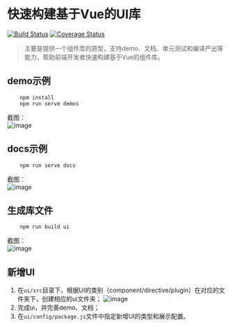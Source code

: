 # 快速构建基于Vue的UI库
[![Build Status](https://api.travis-ci.org/huangwenming/fast-ui-lib.svg?branch=master)](https://github.com/huangwenming/fast-ui-lib/) [![Coverage Status](https://coveralls.io/repos/github/huangwenming/fast-ui-lib/badge.svg?branch=master)](https://coveralls.io/github/huangwenming/fast-ui-lib?branch=master)

> 主要是提供一个组件库的原型，支持demo、文档、单元测试和编译产出等能力，帮助前端开发者快速构建基于Vue的组件库。

## demo示例
```
    npm install
    npm run serve demos
```
截图：  
![image](https://gss0.baidu.com/94o3dSag_xI4khGko9WTAnF6hhy/map/pic/item/a686c9177f3e67090cd79a1435c79f3df9dc5502.jpg)
## docs示例
```
    npm run serve docs
```
截图：  
![image](https://gss0.baidu.com/94o3dSag_xI4khGko9WTAnF6hhy/map/pic/item/aa64034f78f0f73651e292ea0455b319ebc41339.jpg)

## 生成库文件
```
    npm run build ui
```
截图：  
![image](https://gss0.baidu.com/94o3dSag_xI4khGko9WTAnF6hhy/map/pic/item/f9198618367adab4bf5e25af85d4b31c8601e454.jpg)

## 新增UI
1. 在`ui/src`目录下，根据UI的类别（component/directive/plugin）在对应的文件夹下，创建相应的ui文件夹；
![image](https://gss0.baidu.com/94o3dSag_xI4khGko9WTAnF6hhy/map/pic/item/738b4710b912c8fc13102826f2039245d788217e.jpg)
2. 完成ui，并完善demo、文档；
3. 在`ui/config/package.js`文件中指定新增UI的类型和展示配置。

